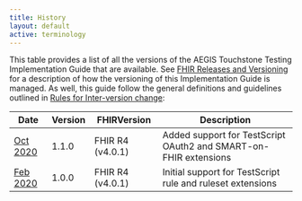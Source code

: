 ```yaml
---
title: History
layout: default
active: terminology
---
```


This table provides a list of all the versions of the AEGIS Touchstone Testing Implementation Guide that are available. See [FHIR Releases and Versioning](http://build.fhir.org/versions.html#versions) for a description of how the versioning of this Implementation Guide is managed.  As well, this guide follow the general definitions and guidelines outlined in [Rules for Inter-version change](http://build.fhir.org/versions.html#change):

|Date|Version|FHIRVersion|Description|
|---|---|---|---|
|[Oct 2020](../1.1.0/index.html)|1.1.0|FHIR R4 (v4.0.1)|Added support for TestScript OAuth2 and SMART-on-FHIR extensions|
|[Feb 2020](../1.0.0/index.html)|1.0.0|FHIR R4 (v4.0.1)|Initial support for TestScript rule and ruleset extensions|
